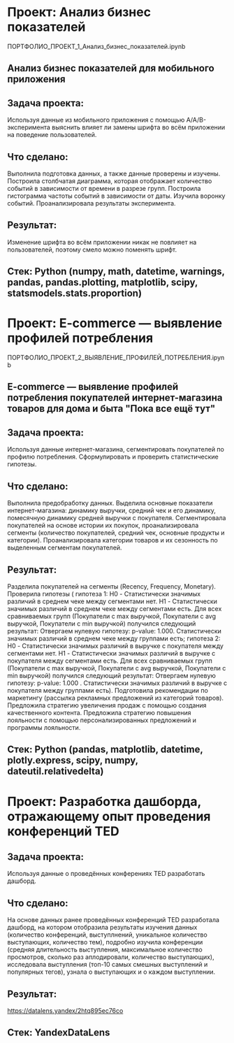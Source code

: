 # Проект: Анализ бизнес показателей
ПОРТФОЛИО_ПРОЕКТ_1_Анализ_бизнес_показателей.ipynb

## Анализ бизнес показателей для мобильного приложения

## Задача проекта: 
Используя данные из мобильного приложения с помощью А/А/В-эксперимента выяснить влияет ли замены шрифта во всём приложении на поведение пользователей.

## Что сделано: 
Выполнила подготовка данных, а также данные проверены и изучены. Построила столбчатая диаграмма, которая отображает количество событий в зависимости от времени в разрезе групп. Построила гистограмма частоты событий в зависимости от даты. Изучила воронку событий. Проанализировала результаты эксперимента.  

## Результат: 
Изменение шрифта во всём приложении никак не повлияет на пользователей, поэтому смело можно поменять шрифт.

## Cтек: Python (numpy, math,  datetime, warnings, pandas, pandas.plotting, matplotlib, scipy, statsmodels.stats.proportion)


# Проект: E-commerce — выявление профилей потребления
ПОРТФОЛИО_ПРОЕКТ_2_ВЫЯВЛЕНИЕ_ПРОФИЛЕЙ_ПОТРЕБЛЕНИЯ.ipynb

## E-commerce — выявление профилей потребления покупателей интернет-магазина товаров для дома и быта "Пока все ещё тут"

## Задача проекта: 
Используя данные интернет-магазина, сегментировать покупателей по профилю потребления. Сформулировать и проверить статистические гипотезы. 

## Что сделано: 
Выполнила предобработку данных. Выделила основные показатели интернет-магазина: динамику выручки, средний чек и его динамику, помесячную динамику средней выручки с покупателя. Сегментировала покупателей на основе истории их покупок, проанализировала сегменты (количество покупателей, средний чек, основные продукты и категории). Проанализировала категории товаров и их сезонность по выделенным сегментам покупателей. 

## Результат: 
Разделила покупателей на сегменты (Recency, Frequency, Monetary). Проверила гипотезы (
гипотеза 1: H0 - Статистически значимых различий в среднем чеке между сегментами нет. H1 - Статистически значимых различий в среднем чеке между сегментами есть. Для всех сравниваемых групп (Покупатели с max выручкой, Покупатели с avg выручкой, Покупатели с min выручкой) получился следующий результат: Отвергаем нулевую гипотезу: p-value: 1.000. Статистически значимых различий в среднем чеке между группами есть; 
гипотеза 2: H0 - Статистически значимых различий в выручке с покупателя между сегментами нет. H1 - Статистически значимых различий в выручке с покупателя между сегментами есть. Для всех сравниваемых групп (Покупатели с max выручкой, Покупатели с avg выручкой, Покупатели с min выручкой) получился следующий результат: Отвергаем нулевую гипотезу: p-value: 1.000 . Статистически значимых различий в выручке с покупателя между группами есть).
Подготовила рекомендации по маркетингу (рассылка рекламных предложений из категорий товаров).
Предложила стратегию увеличения продаж с помощью создания качественного контента.
Предложила стратегию повышения лояльности с помощью персонализированных предложений и программы лояльности. 

## Cтек: Python (pandas, matplotlib, datetime, plotly.express, scipy, numpy, dateutil.relativedelta)



# Проект:  Разработка дашборда, отражающему опыт проведения конференций TED

## Задача проекта:
Используя данные о проведённых конферениях TED разработать дашборд.

## Что сделано: 
На основе данных ранее проведённых конференций  TED разработала дашборд, на котором отобразила результаты изучения данных (количество конференций, выступлнений, уникальное количество выступающих, количество тем), подробно изучила конференции (средняя длительность выступления, максимальное количество просмотров, сколько раз аплодировали, количество выступающих), исследовала выступления (топ-10 самых смешных выступлений и популярных тегов), узнала о выступающих и о каждом выступлении. 

## Результат: 
https://datalens.yandex/2htq895ec76co

## Стек: YandexDataLens

